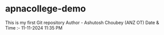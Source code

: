 # apnacollege-demo
This is my first Git repository
Author - Ashutosh Choubey (ANZ OT)
Date & Time :- 11-11-2024 11:35 PM
